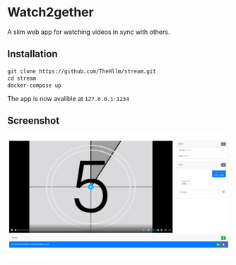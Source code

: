 # Watch2gether
A slim web app for watching videos in sync with others.
## Installation
```
git clone https://github.com/TheHllm/stream.git
cd stream
docker-compose up
```
The app is now avalible at `127.0.0.1:1234`

## Screenshot
![Screenshot](Screenshot.png)
